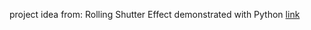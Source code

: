 project idea from: Rolling Shutter Effect demonstrated with Python [link](https://9gag.com/gag/aWEmDN2?ref=android)
